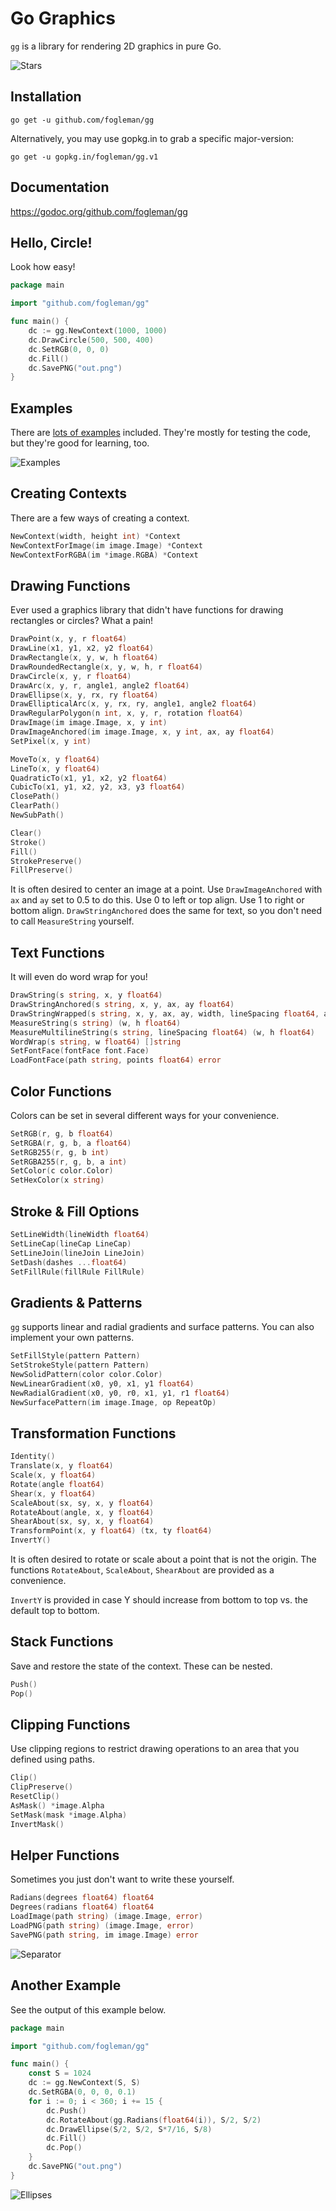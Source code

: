 # Go Graphics

`gg` is a library for rendering 2D graphics in pure Go.

![Stars](http://i.imgur.com/CylQIJt.png)

## Installation

    go get -u github.com/fogleman/gg

Alternatively, you may use gopkg.in to grab a specific major-version:

    go get -u gopkg.in/fogleman/gg.v1

## Documentation

https://godoc.org/github.com/fogleman/gg

## Hello, Circle!

Look how easy!

```go
package main

import "github.com/fogleman/gg"

func main() {
    dc := gg.NewContext(1000, 1000)
    dc.DrawCircle(500, 500, 400)
    dc.SetRGB(0, 0, 0)
    dc.Fill()
    dc.SavePNG("out.png")
}
```

## Examples

There are [lots of examples](https://github.com/fogleman/gg/tree/master/examples) included. They're mostly for testing the code, but they're good for learning, too.

![Examples](http://i.imgur.com/tMFoyzu.png)

## Creating Contexts

There are a few ways of creating a context.

```go
NewContext(width, height int) *Context
NewContextForImage(im image.Image) *Context
NewContextForRGBA(im *image.RGBA) *Context
```

## Drawing Functions

Ever used a graphics library that didn't have functions for drawing rectangles
or circles? What a pain!

```go
DrawPoint(x, y, r float64)
DrawLine(x1, y1, x2, y2 float64)
DrawRectangle(x, y, w, h float64)
DrawRoundedRectangle(x, y, w, h, r float64)
DrawCircle(x, y, r float64)
DrawArc(x, y, r, angle1, angle2 float64)
DrawEllipse(x, y, rx, ry float64)
DrawEllipticalArc(x, y, rx, ry, angle1, angle2 float64)
DrawRegularPolygon(n int, x, y, r, rotation float64)
DrawImage(im image.Image, x, y int)
DrawImageAnchored(im image.Image, x, y int, ax, ay float64)
SetPixel(x, y int)

MoveTo(x, y float64)
LineTo(x, y float64)
QuadraticTo(x1, y1, x2, y2 float64)
CubicTo(x1, y1, x2, y2, x3, y3 float64)
ClosePath()
ClearPath()
NewSubPath()

Clear()
Stroke()
Fill()
StrokePreserve()
FillPreserve()
```

It is often desired to center an image at a point. Use `DrawImageAnchored` with `ax` and `ay` set to 0.5 to do this. Use 0 to left or top align. Use 1 to right or bottom align. `DrawStringAnchored` does the same for text, so you don't need to call `MeasureString` yourself.

## Text Functions

It will even do word wrap for you!

```go
DrawString(s string, x, y float64)
DrawStringAnchored(s string, x, y, ax, ay float64)
DrawStringWrapped(s string, x, y, ax, ay, width, lineSpacing float64, align Align)
MeasureString(s string) (w, h float64)
MeasureMultilineString(s string, lineSpacing float64) (w, h float64)
WordWrap(s string, w float64) []string
SetFontFace(fontFace font.Face)
LoadFontFace(path string, points float64) error
```

## Color Functions

Colors can be set in several different ways for your convenience.

```go
SetRGB(r, g, b float64)
SetRGBA(r, g, b, a float64)
SetRGB255(r, g, b int)
SetRGBA255(r, g, b, a int)
SetColor(c color.Color)
SetHexColor(x string)
```

## Stroke & Fill Options

```go
SetLineWidth(lineWidth float64)
SetLineCap(lineCap LineCap)
SetLineJoin(lineJoin LineJoin)
SetDash(dashes ...float64)
SetFillRule(fillRule FillRule)
```

## Gradients & Patterns

`gg` supports linear and radial gradients and surface patterns. You can also implement your own patterns.

```go
SetFillStyle(pattern Pattern)
SetStrokeStyle(pattern Pattern)
NewSolidPattern(color color.Color)
NewLinearGradient(x0, y0, x1, y1 float64)
NewRadialGradient(x0, y0, r0, x1, y1, r1 float64)
NewSurfacePattern(im image.Image, op RepeatOp)
```

## Transformation Functions

```go
Identity()
Translate(x, y float64)
Scale(x, y float64)
Rotate(angle float64)
Shear(x, y float64)
ScaleAbout(sx, sy, x, y float64)
RotateAbout(angle, x, y float64)
ShearAbout(sx, sy, x, y float64)
TransformPoint(x, y float64) (tx, ty float64)
InvertY()
```

It is often desired to rotate or scale about a point that is not the origin. The functions `RotateAbout`, `ScaleAbout`, `ShearAbout` are provided as a convenience.

`InvertY` is provided in case Y should increase from bottom to top vs. the default top to bottom.

## Stack Functions

Save and restore the state of the context. These can be nested.

```go
Push()
Pop()
```

## Clipping Functions

Use clipping regions to restrict drawing operations to an area that you
defined using paths.

```go
Clip()
ClipPreserve()
ResetClip()
AsMask() *image.Alpha
SetMask(mask *image.Alpha)
InvertMask()
```

## Helper Functions

Sometimes you just don't want to write these yourself.

```go
Radians(degrees float64) float64
Degrees(radians float64) float64
LoadImage(path string) (image.Image, error)
LoadPNG(path string) (image.Image, error)
SavePNG(path string, im image.Image) error
```

![Separator](http://i.imgur.com/fsUvnPB.png)

## Another Example

See the output of this example below.

```go
package main

import "github.com/fogleman/gg"

func main() {
	const S = 1024
	dc := gg.NewContext(S, S)
	dc.SetRGBA(0, 0, 0, 0.1)
	for i := 0; i < 360; i += 15 {
		dc.Push()
		dc.RotateAbout(gg.Radians(float64(i)), S/2, S/2)
		dc.DrawEllipse(S/2, S/2, S*7/16, S/8)
		dc.Fill()
		dc.Pop()
	}
	dc.SavePNG("out.png")
}
```

![Ellipses](http://i.imgur.com/J9CBZef.png)
